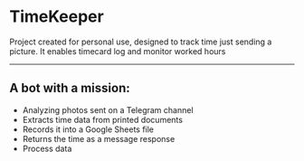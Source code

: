 # TimeKeeper

Project created for personal use, designed to track time just sending a picture. It enables timecard log and monitor worked hours
- - -

## A bot with a mission:
- Analyzing photos sent on a Telegram channel
- Extracts time data from printed documents
- Records it into a Google Sheets file
- Returns the time as a message response
- Process data

